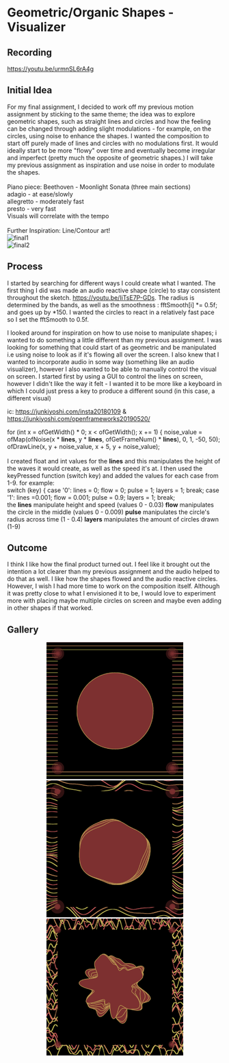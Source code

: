 # Geometric/Organic Shapes - Visualizer

## Recording
https://youtu.be/urmnSL6rA4g

## Initial Idea
For my final assignment, I decided to work off my previous motion assignment by sticking to the same theme; the idea was to explore geometric shapes, such as straight lines and circles and how the feeling can be changed through adding slight modulations - for example, on the circles, using noise to enhance the shapes. I wanted the composition to start off purely made of lines and circles with no modulations first. It would ideally start to be more "flowy" over time and eventually become irregular and imperfect (pretty much the opposite of geometric shapes.) I will take my previous assignment as inspiration and use noise in order to modulate the shapes. 
<br>
<br>
Piano piece: Beethoven - Moonlight Sonata (three main sections)
<br>
adagio - at ease/slowly
<br>
allegretto - moderately fast
<br>
presto - very fast 
<br> 
Visuals will correlate with the tempo
<br> 
<br>
Further Inspiration: Line/Contour art!
<br>
<img src="https://images.wallpaperscraft.com/image/sun_art_geometric_144398_2780x2780.jpg" width="320" title="final1">
<br>
<img src="https://img.freepik.com/free-vector/topographic-pattern-design-with-shadows_1017-14333.jpg" width="320" title="final2">

## Process
I started by searching for different ways I could create what I wanted. The first thing I did was made an audio reactive shape (circle) to stay consistent throughout the sketch. https://youtu.be/IiTsE7P-GDs. The radius is determined by the bands, as well as the smoothness : fftSmooth[i] *= 0.5f; and goes up by *150. I wanted the circles to react in a relatively fast pace so I set the fftSmooth to 0.5f.
<br>

I looked around for inspiration on how to use noise to manipulate shapes; i wanted to do something a little different than my previous assignment. I was looking for something that could start of as geometric and be manipulated i.e using noise to look as if it's flowing all over the screen. I also knew that I wanted to incorporate audio in some way (something like an audio visualizer), however I also wanted to be able to manually control the visual on screen. I started first by using a GUI to control the lines on screen, however I didn't like the way it felt - I wanted it to be more like a keyboard in which I could just press a key to produce a different sound (in this case, a different visual)
<br> 

ic: https://junkiyoshi.com/insta20180109 & https://junkiyoshi.com/openframeworks20190520/
<br> 

for (int x = ofGetWidth() * 0; x < ofGetWidth(); x += 1) {
                noise_value = ofMap(ofNoise(x * **lines**, y * **lines**, ofGetFrameNum() * **lines**), 0, 1, -50, 50);
                ofDrawLine(x, y + noise_value, x + 5, y + noise_value);
<br>
<br>
I created float and int values for the **lines** and this manipulates the height of the waves it would create, as well as the speed it's at. I then used the keyPressed function (switch key) and added the values for each case from 1-9. for example: 
<br> 
switch (key) {
            case '0':
                lines = 0;
                flow = 0;
                pulse = 1;
                layers = 1;
                break;
            case '1':
                lines =0.001;
                flow = 0.001;
                pulse = 0.9;
                layers = 1;
                break;
 <br> 
the **lines** manipulate height and speed (values 0 - 0.03) **flow** manipulates the circle in the middle (values 0 - 0.009) **pulse** manipulates the circle's radius across time (1 - 0.4) **layers** manipulates the amount of circles drawn (1-9)

## Outcome
I think I like how the final product turned out. I feel like it brought out the intention a lot clearer than my previous assignment and the audio helped to do that as well. I like how the shapes flowed and the audio reactive circles. However, I wish I had more time to work on the composition itself. Although it was pretty close to what I envisioned it to be, I would love to experiment more with placing maybe multiple circles on screen and maybe even adding in other shapes if that worked. 

## Gallery 

<p align="center">
  <img src="saFinal/bin/data/final01.png" width="320" title="final1">
  <img src="saFinal/bin/data/final02.png" width="320" title="final2">
  <img src="saFinal/bin/data/final03.png" width="320" title="final3">
</p>
